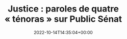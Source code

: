 ---
isIndex: false
title: "Justice : paroles de quatre « ténoras » sur Public Sénat"
date: 2022-10-14T14:35:04+00:00
concerned:
  - sophie-rey-gascon
press:
  title: France Info
  url: https://www.francetvinfo.fr/replay-radio/info-medias/justice-paroles-de-quatre-tenoras-sur-public-senat_5388697.html
---